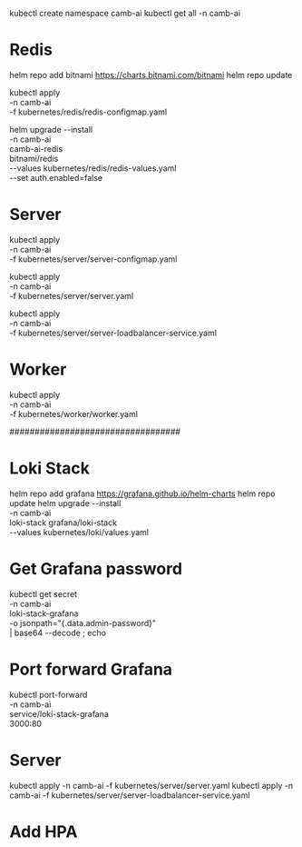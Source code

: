 kubectl create namespace camb-ai
kubectl get all -n camb-ai

# Redis
helm repo add bitnami https://charts.bitnami.com/bitnami
helm repo update

kubectl apply \
  -n camb-ai \
  -f kubernetes/redis/redis-configmap.yaml

helm upgrade --install \
  -n camb-ai \
  camb-ai-redis \
  bitnami/redis \
  --values kubernetes/redis/redis-values.yaml \
  --set auth.enabled=false



# Server
kubectl apply \
  -n camb-ai \
  -f kubernetes/server/server-configmap.yaml

kubectl apply \
  -n camb-ai \
  -f kubernetes/server/server.yaml

kubectl apply \
  -n camb-ai \
  -f kubernetes/server/server-loadbalancer-service.yaml

# Worker
kubectl apply \
  -n camb-ai \
  -f kubernetes/worker/worker.yaml

##################################

# Loki Stack
helm repo add grafana https://grafana.github.io/helm-charts
helm repo update
helm upgrade --install \
  -n camb-ai \
  loki-stack grafana/loki-stack \
  --values kubernetes/loki/values.yaml 

# Get Grafana password
kubectl get secret \
  -n camb-ai \
  loki-stack-grafana \
  -o jsonpath="{.data.admin-password}" \
  | base64 --decode ; echo

# Port forward Grafana
kubectl port-forward \
  -n camb-ai \
  service/loki-stack-grafana \
  3000:80

# Server
kubectl apply -n camb-ai -f kubernetes/server/server.yaml
kubectl apply -n camb-ai -f kubernetes/server/server-loadbalancer-service.yaml
# Add HPA
